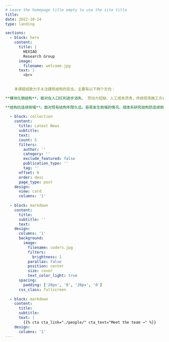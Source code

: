 ```yaml
---
# Leave the homepage title empty to use the site title
title:
date: 2022-10-24
type: landing

sections:
  - block: hero
    content:
      title: |
        HEXIAO
        Research Group
      image:
        filename: welcome.jpg
      text: |
        <br>
        
        
    本课题组致力于关注建筑结构的安全。主要有以下两个方向：

**模块化钢结构**。面对在人口红利逐步消失、 劳动力短缺、人工成本昂贵，传统现场施工方式面临环境污染、建筑垃圾量大、施工噪音等日益突出的困境下，系统研究像汽车一样造房子的建造方式，符合住建部大力推动装配式钢结构住宅的政策趋势。

**结构抗连续倒塌**。面对现有结构年限久远，容易发生倒塌的情况，成体系研究结构防连续倒塌的设计方法，包括设计性能目标的确定，寻找框架结构薄弱构件，采用非迭代的方法直接设计，以及基于可靠度和风险的设计方法等。
  
  - block: collection
    content:
      title: Latest News
      subtitle:
      text:
      count: 5
      filters:
        author: ''
        category: ''
        exclude_featured: false
        publication_type: ''
        tag: ''
      offset: 0
      order: desc
      page_type: post
    design:
      view: card
      columns: '1'
  
  - block: markdown
    content:
      title:
      subtitle: ''
      text:
    design:
      columns: '1'
      background:
        image: 
          filename: coders.jpg
          filters:
            brightness: 1
          parallax: false
          position: center
          size: cover
          text_color_light: true
      spacing:
        padding: ['20px', '0', '20px', '0']
      css_class: fullscreen
  
  - block: markdown
    content:
      title:
      subtitle:
      text: |
        {{% cta cta_link="./people/" cta_text="Meet the team →" %}}
    design:
      columns: '1'
---
```

